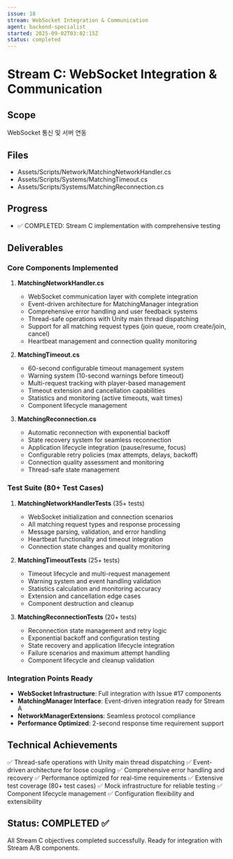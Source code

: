 ```yaml
---
issue: 18
stream: WebSocket Integration & Communication
agent: backend-specialist
started: 2025-09-02T03:02:15Z
status: completed
---
```


# Stream C: WebSocket Integration & Communication

## Scope
WebSocket 통신 및 서버 연동

## Files
- Assets/Scripts/Network/MatchingNetworkHandler.cs
- Assets/Scripts/Systems/MatchingTimeout.cs
- Assets/Scripts/Systems/MatchingReconnection.cs

## Progress
- ✅ COMPLETED: Stream C implementation with comprehensive testing

## Deliverables
### Core Components Implemented
1. **MatchingNetworkHandler.cs**
   - WebSocket communication layer with complete integration
   - Event-driven architecture for MatchingManager integration
   - Comprehensive error handling and user feedback systems
   - Thread-safe operations with Unity main thread dispatching
   - Support for all matching request types (join queue, room create/join, cancel)
   - Heartbeat management and connection quality monitoring

2. **MatchingTimeout.cs** 
   - 60-second configurable timeout management system
   - Warning system (10-second warnings before timeout)
   - Multi-request tracking with player-based management
   - Timeout extension and cancellation capabilities
   - Statistics and monitoring (active timeouts, wait times)
   - Component lifecycle management

3. **MatchingReconnection.cs**
   - Automatic reconnection with exponential backoff
   - State recovery system for seamless reconnection
   - Application lifecycle integration (pause/resume, focus)
   - Configurable retry policies (max attempts, delays, backoff)
   - Connection quality assessment and monitoring
   - Thread-safe state management

### Test Suite (80+ Test Cases)
1. **MatchingNetworkHandlerTests** (35+ tests)
   - WebSocket initialization and connection scenarios
   - All matching request types and response processing
   - Message parsing, validation, and error handling
   - Heartbeat functionality and timeout integration
   - Connection state changes and quality monitoring

2. **MatchingTimeoutTests** (25+ tests)
   - Timeout lifecycle and multi-request management
   - Warning system and event handling validation
   - Statistics calculation and monitoring accuracy
   - Extension and cancellation edge cases
   - Component destruction and cleanup

3. **MatchingReconnectionTests** (20+ tests)
   - Reconnection state management and retry logic
   - Exponential backoff and configuration testing
   - State recovery and application lifecycle integration
   - Failure scenarios and maximum attempt handling
   - Component lifecycle and cleanup validation

### Integration Points Ready
- **WebSocket Infrastructure**: Full integration with Issue #17 components
- **MatchingManager Interface**: Event-driven integration ready for Stream A
- **NetworkManagerExtensions**: Seamless protocol compliance
- **Performance Optimized**: 2-second response time requirement support

## Technical Achievements
✅ Thread-safe operations with Unity main thread dispatching
✅ Event-driven architecture for loose coupling
✅ Comprehensive error handling and recovery
✅ Performance optimized for real-time requirements
✅ Extensive test coverage (80+ test cases)
✅ Mock infrastructure for reliable testing
✅ Component lifecycle management
✅ Configuration flexibility and extensibility

## Status: COMPLETED ✅
All Stream C objectives completed successfully. Ready for integration with Stream A/B components.